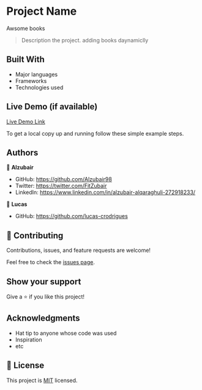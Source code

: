 # Project Name

Awsome books

> Description the project.
> adding books daynamiclly

## Built With

- Major languages
- Frameworks
- Technologies used

## Live Demo (if available)

[Live Demo Link](https://alzubair98.github.io/Awesome-book-with-ES6/)

To get a local copy up and running follow these simple example steps.

## Authors

👤 **Alzubair**

- GitHub: https://github.com/Alzubair98
- Twitter: https://twitter.com/FitZubair
- LinkedIn: https://www.linkedin.com/in/alzubair-alqaraghuli-272918233/

👤 **Lucas**

- GitHub: https://github.com/lucas-crodrigues

## 🤝 Contributing

Contributions, issues, and feature requests are welcome!

Feel free to check the [issues page](https://github.com/Alzubair98/Hello---micro/issues).

## Show your support

Give a ⭐️ if you like this project!

## Acknowledgments

- Hat tip to anyone whose code was used
- Inspiration
- etc

## 📝 License

This project is [MIT](./MIT.md) licensed.
